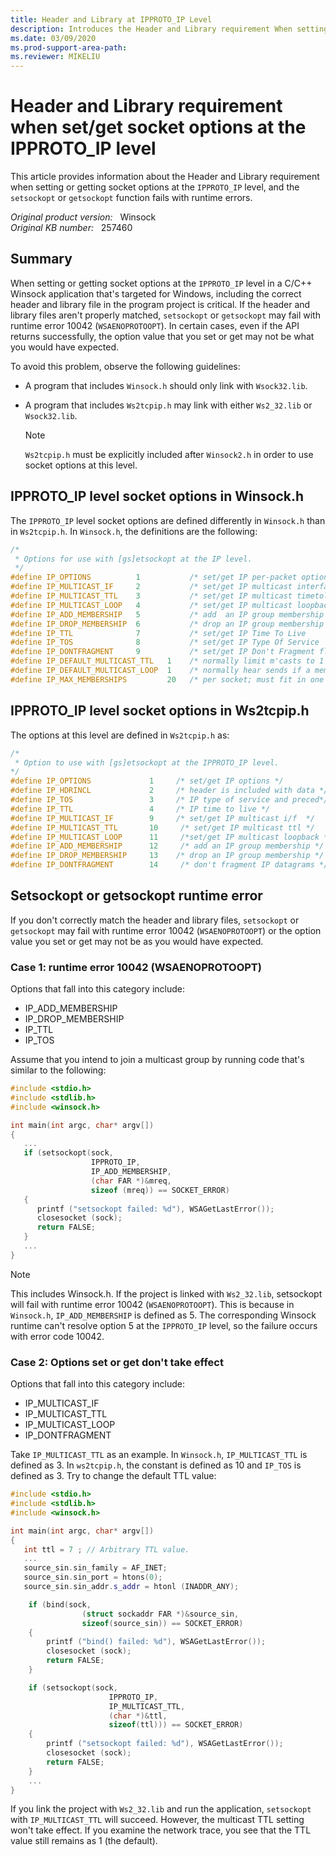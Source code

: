 ```yaml
---
title: Header and Library at IPPROTO_IP Level
description: Introduces the Header and Library requirement When setting or getting socket options at the IPPROTO_IP level in a C/C++ Winsock application that's targeted for Windows NT.
ms.date: 03/09/2020
ms.prod-support-area-path:
ms.reviewer: MIKELIU
---
```

# Header and Library requirement when set/get socket options at the IPPROTO_IP level

This article provides information about the Header and Library requirement when setting or getting socket options at the `IPPROTO_IP` level, and the `setsockopt` or `getsockopt` function fails with runtime errors.

_Original product version:_ &nbsp; Winsock  
_Original KB number:_ &nbsp; 257460

## Summary

When setting or getting socket options at the `IPPROTO_IP` level in a C/C++ Winsock application that's targeted for Windows, including the correct header and library file in the program project is critical. If the header and library files aren't properly matched, `setsockopt` or `getsockopt` may fail with runtime error 10042 (`WSAENOPROTOOPT`). In certain cases, even if the API returns successfully, the option value that you set or get may not be what you would have expected.

To avoid this problem, observe the following guidelines:

- A program that includes `Winsock.h` should only link with `Wsock32.lib`.
- A program that includes `Ws2tcpip.h` may link with either `Ws2_32.lib` or `Wsock32.lib`.

    > [!NOTE]
    > `Ws2tcpip.h` must be explicitly included after `Winsock2.h` in order to use socket options at this level.

## IPPROTO_IP level socket options in Winsock.h

The `IPPROTO_IP` level socket options are defined differently in `Winsock.h` than in `Ws2tcpip.h`. In `Winsock.h`, the definitions are the following:

```cpp
/*
 * Options for use with [gs]etsockopt at the IP level.
 */ 
#define IP_OPTIONS          1           /* set/get IP per-packet options    */ 
#define IP_MULTICAST_IF     2           /* set/get IP multicast interface   */ 
#define IP_MULTICAST_TTL    3           /* set/get IP multicast timetolive  */ 
#define IP_MULTICAST_LOOP   4           /* set/get IP multicast loopback    */ 
#define IP_ADD_MEMBERSHIP   5           /* add  an IP group membership      */ 
#define IP_DROP_MEMBERSHIP  6           /* drop an IP group membership      */ 
#define IP_TTL              7           /* set/get IP Time To Live          */ 
#define IP_TOS              8           /* set/get IP Type Of Service       */ 
#define IP_DONTFRAGMENT     9           /* set/get IP Don't Fragment flag   */ 
#define IP_DEFAULT_MULTICAST_TTL   1    /* normally limit m'casts to 1 hop  */ 
#define IP_DEFAULT_MULTICAST_LOOP  1    /* normally hear sends if a member  */ 
#define IP_MAX_MEMBERSHIPS         20   /* per socket; must fit in one mbuf */
```

## IPPROTO_IP level socket options in Ws2tcpip.h

The options at this level are defined in `Ws2tcpip.h` as:

```cpp
/*
 * Option to use with [gs]etsockopt at the IPPROTO_IP level. 
*/ 
#define IP_OPTIONS             1     /* set/get IP options */ 
#define IP_HDRINCL             2     /* header is included with data */ 
#define IP_TOS                 3     /* IP type of service and preced*/ 
#define IP_TTL                 4     /* IP time to live */ 
#define IP_MULTICAST_IF        9     /* set/get IP multicast i/f  */ 
#define IP_MULTICAST_TTL       10     /* set/get IP multicast ttl */ 
#define IP_MULTICAST_LOOP      11     /*set/get IP multicast loopback */ 
#define IP_ADD_MEMBERSHIP      12     /* add an IP group membership */ 
#define IP_DROP_MEMBERSHIP     13    /* drop an IP group membership */ 
#define IP_DONTFRAGMENT        14     /* don't fragment IP datagrams */ 
```

## Setsockopt or getsockopt runtime error

If you don't correctly match the header and library files, `setsockopt` or `getsockopt` may fail with runtime error 10042 (`WSAENOPROTOOPT`) or the option value you set or get may not be as you would have expected.

### Case 1: runtime error 10042 (WSAENOPROTOOPT)

Options that fall into this category include:

- IP_ADD_MEMBERSHIP
- IP_DROP_MEMBERSHIP
- IP_TTL
- IP_TOS

Assume that you intend to join a multicast group by running code that's similar to the following:

```cpp
#include <stdio.h>
#include <stdlib.h>
#include <winsock.h>

int main(int argc, char* argv[])
{
   ...
   if (setsockopt(sock, 
                  IPPROTO_IP, 
                  IP_ADD_MEMBERSHIP, 
                  (char FAR *)&mreq, 
                  sizeof (mreq)) == SOCKET_ERROR)
   {
      printf ("setsockopt failed: %d"), WSAGetLastError());
      closesocket (sock);
      return FALSE;
   }
   ...
}
```

> [!NOTE]
> This includes Winsock.h. If the project is linked with `Ws2_32.lib`, setsockopt will fail with runtime error 10042 (`WSAENOPROTOOPT`). This is because in `Winsock.h`, `IP_ADD_MEMBERSHIP` is defined as 5. The corresponding Winsock runtime can't resolve option 5 at the `IPPROTO_IP` level, so the failure occurs with error code 10042.

### Case 2: Options set or get don't take effect

Options that fall into this category include:

- IP_MULTICAST_IF
- IP_MULTICAST_TTL
- IP_MULTICAST_LOOP
- IP_DONTFRAGMENT

Take `IP_MULTICAST_TTL` as an example. In `Winsock.h`, `IP_MULTICAST_TTL` is defined as 3. In `ws2tcpip.h`, the constant is defined as 10 and `IP_TOS` is defined as 3. Try to change the default TTL value:

```cpp
#include <stdio.h>
#include <stdlib.h>
#include <winsock.h>

int main(int argc, char* argv[])
{
   int ttl = 7 ; // Arbitrary TTL value.
   ...
   source_sin.sin_family = AF_INET;
   source_sin.sin_port = htons(0);
   source_sin.sin_addr.s_addr = htonl (INADDR_ANY);

    if (bind(sock,
                (struct sockaddr FAR *)&source_sin, 
                sizeof(source_sin)) == SOCKET_ERROR) 
    {
        printf ("bind() failed: %d"), WSAGetLastError());
        closesocket (sock);
        return FALSE;
    }

    if (setsockopt(sock,
                      IPPROTO_IP,
                      IP_MULTICAST_TTL,
                      (char *)&ttl,
                      sizeof(ttl))) == SOCKET_ERROR)
    {
        printf ("setsockopt failed: %d"), WSAGetLastError());
        closesocket (sock);
        return FALSE;
    }
    ...
}
```

If you link the project with `Ws2_32.lib` and run the application, `setsockopt` with `IP_MULTICAST_TTL` will succeed. However, the multicast TTL setting won't take effect. If you examine the network trace, you see that the TTL value still remains as 1 (the default).

